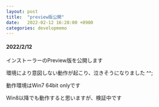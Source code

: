 ```yaml
---
layout: post
title:  "preview版公開"
date:   2022-02-12 16:28:00 +0900
categories: developmemo
---
```


<!-- https://fuunacreative.github.io/SaltStone/ -->
<h4>2022/2/12</h4>
<p>インストーラーのPreview版を公開します</p>
<p>環境により意図しない動作が起こり、泣きそうになりました ^^;</p>
<p>動作環境はWin7 64bit onlyです</p>
<p>Win8以降でも動作すると思いますが、検証中です</p>
